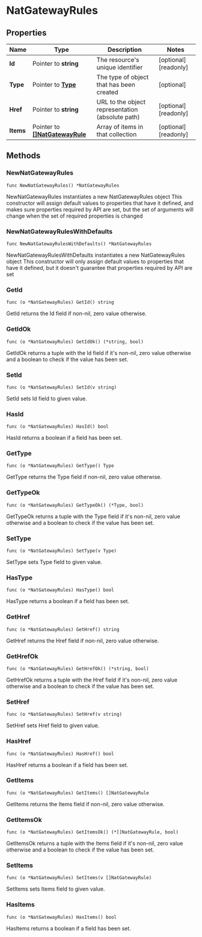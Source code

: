 # NatGatewayRules

## Properties

|Name | Type | Description | Notes|
|------------ | ------------- | ------------- | -------------|
|**Id** | Pointer to **string** | The resource&#39;s unique identifier | [optional] [readonly] |
|**Type** | Pointer to [**Type**](Type.md) | The type of object that has been created | [optional] |
|**Href** | Pointer to **string** | URL to the object representation (absolute path) | [optional] [readonly] |
|**Items** | Pointer to [**[]NatGatewayRule**](NatGatewayRule.md) | Array of items in that collection | [optional] [readonly] |

## Methods

### NewNatGatewayRules

`func NewNatGatewayRules() *NatGatewayRules`

NewNatGatewayRules instantiates a new NatGatewayRules object
This constructor will assign default values to properties that have it defined,
and makes sure properties required by API are set, but the set of arguments
will change when the set of required properties is changed

### NewNatGatewayRulesWithDefaults

`func NewNatGatewayRulesWithDefaults() *NatGatewayRules`

NewNatGatewayRulesWithDefaults instantiates a new NatGatewayRules object
This constructor will only assign default values to properties that have it defined,
but it doesn't guarantee that properties required by API are set

### GetId

`func (o *NatGatewayRules) GetId() string`

GetId returns the Id field if non-nil, zero value otherwise.

### GetIdOk

`func (o *NatGatewayRules) GetIdOk() (*string, bool)`

GetIdOk returns a tuple with the Id field if it's non-nil, zero value otherwise
and a boolean to check if the value has been set.

### SetId

`func (o *NatGatewayRules) SetId(v string)`

SetId sets Id field to given value.

### HasId

`func (o *NatGatewayRules) HasId() bool`

HasId returns a boolean if a field has been set.

### GetType

`func (o *NatGatewayRules) GetType() Type`

GetType returns the Type field if non-nil, zero value otherwise.

### GetTypeOk

`func (o *NatGatewayRules) GetTypeOk() (*Type, bool)`

GetTypeOk returns a tuple with the Type field if it's non-nil, zero value otherwise
and a boolean to check if the value has been set.

### SetType

`func (o *NatGatewayRules) SetType(v Type)`

SetType sets Type field to given value.

### HasType

`func (o *NatGatewayRules) HasType() bool`

HasType returns a boolean if a field has been set.

### GetHref

`func (o *NatGatewayRules) GetHref() string`

GetHref returns the Href field if non-nil, zero value otherwise.

### GetHrefOk

`func (o *NatGatewayRules) GetHrefOk() (*string, bool)`

GetHrefOk returns a tuple with the Href field if it's non-nil, zero value otherwise
and a boolean to check if the value has been set.

### SetHref

`func (o *NatGatewayRules) SetHref(v string)`

SetHref sets Href field to given value.

### HasHref

`func (o *NatGatewayRules) HasHref() bool`

HasHref returns a boolean if a field has been set.

### GetItems

`func (o *NatGatewayRules) GetItems() []NatGatewayRule`

GetItems returns the Items field if non-nil, zero value otherwise.

### GetItemsOk

`func (o *NatGatewayRules) GetItemsOk() (*[]NatGatewayRule, bool)`

GetItemsOk returns a tuple with the Items field if it's non-nil, zero value otherwise
and a boolean to check if the value has been set.

### SetItems

`func (o *NatGatewayRules) SetItems(v []NatGatewayRule)`

SetItems sets Items field to given value.

### HasItems

`func (o *NatGatewayRules) HasItems() bool`

HasItems returns a boolean if a field has been set.



